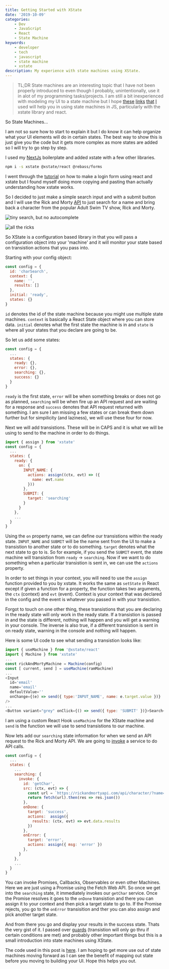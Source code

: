 ```yaml
---
title: Getting Started with XState
date: '2019-10-09'
categories:
    - Dev
    - JavaScript
    - React
    - State Machine
keywords:
    - developer
    - tech
    - javascript
    - state machine
    - xstate
description: My experience with state machines using XState.
---
```


> TL;DR State machines are an interesting topic that I have not been properly introduced to even though I probably, unintentionally, use it in alot of my programming tasks/projects. I am still a bit inexperienced with modeling my UI to a state machine but I hope [these](https://css-tricks.com/using-react-and-xstate-to-build-a-sign-in-form/) [links](https://css-tricks.com/robust-react-user-interfaces-with-finite-state-machines/) [that](https://xstate.js.org/docs/) [I](https://xstate.js.org/viz/) used will help you in using state machines in JS, particularly with the xstate library and react.

So State Machines...

I am not so sure how to start to explain it but I do know it can help organize what your UI elements will do in certain states. The best way to show this is just give you the code but it gets more complex as more states are added so I will try to go step by step.

I used my [NextJs](https://github.com/ulukfuni/nextjs-boilerplate) boilerplate and added xstate with a few other libraries.

```bash
npm i -s xstate @xstate/react @rebass/forms
```

I went through the [tutorial](https://css-tricks.com/using-react-and-xstate-to-build-a-sign-in-form/) on how to make a login form using react and xstate but I found myself doing more copying and pasting than actually understanding how xstate works.

So I decided to just make a simple search input and with a submit button and I will use the Rick and Morty [API](https://rickandmortyapi.com/) to just search for a name and bring back a character from the popular Adult Swim TV show, Rick and Morty.

![tiny search, but no autocomplete](search.png)

![all the ricks](rick.png)

So XState is a configuration based library in that you will pass a configuration object into your 'machine' and it will monitor your state based on transistion actions that you pass into.

Starting with your config object:

```js
const config = {
  id: 'charSearch',
  context: {
    name: '',
    results: []
  },
  initial: 'ready',
  states: {}
}
```

`id` denotes the id of the state machine because you might use multiple state machines. `context` is basically a React State object where you can store data. `initial` denotes what the first state the machine is in and `state` is where all your states that you declare are going to be.

So let us add some states:

```js
const config = {
  ...
  states: {
    ready: {},
    error: {},
    searching: {},
    success: {}
  }
}
```
`ready` is the first state, `error` will be when something breaks or does not go as planned, `searching` will be when fire up an API request and are waiting for a response and `success` denotes that API request returned with something. I am sure I am missing a few states or can break them down further but for simpilicity (and laziness), we will use these four for now.

Next we will add transistions. These will be in CAPS and it is what we will be using to send to the machine in order to do things.

```js
import { assign } from 'xstate'
const config = {
  ...
  states: {
    ready: {
      on: {
        INPUT_NAME: {
          actions: assign((ctx, evt) => ({
            name: evt.name
          }))
        },
        SUBMIT: {
          target: 'searching'
        }
      }
    },
    ...
  }
}
```

Using the `on` property name, we can define our transistions within the ready state. `INPUT_NAME` and `SUBMIT` will be the name sent from the UI to make a transistion to another state or to do something. `target` denotes what the next state to go to is. So for example, if you send the `SUBMIT` event, the state machine will transistion from `ready` -> `searching`. Now if we want to do something when a particular transistion is sent in, we can use the `actions` property.

In order to set things in your context, you will need to use the `assign` function provided to you by xstate. It works the same as `setState` in React except if given a function for a property, the function takes two arguments, the `ctx` (context) and `evt` (event). Context is your context that was declared in the config and the event is whatever you passed in with your transistion.

Forgot to touch on one other thing, these transistions that you are declaring in the ready state will only work in the ready state. If a transistion is passed in and the state is different, nothing will happen and you will get a warning in your console. The inverse is also true, if a different transistion is sent in on ready state, warning in the console and nothing will happen.

Here is some UI code to see what sending a transistion looks like:

```js
import { useMachine } from '@xstate/react'
import { Machine } from 'xstate'
...
const rickAndMortyMachine = Machine(config)
const [ current, send ] = useMachine(ramMachine)
...
<Input
  id='email'
  name='email'
  defaultValue=''
  onChange={(e) => send({ type:'INPUT_NAME', name: e.target.value })}
/>
...
<Button variant="grey" onClick={() => send({ type: 'SUBMIT' })}>Search</Button>
```

I am using a custom React Hook `useMachine` for the XState machine and `send` is the function we will use to send transistions to our machine.

Now lets add our `searching` state information for when we send an API request to the Rick and Morty API. We are going to [invoke](https://xstate.js.org/docs/guides/communication.html) a service to do API calls.

```js
const config = {
  ...
  states: {
    ...
    searching: {
      invoke: {
        id: 'getChar',
        src: (ctx, evt) => {
          const url = `https://rickandmortyapi.com/api/character/?name=${ctx.name}`
          return fetch(url).then(res => res.json())
        },
        onDone: {
          target: 'success',
          actions:  assign({
            results: (ctx, evt) => evt.data.results
          })
        },
        onError: {
          target: 'error',
          actions: assign({ msg: 'error' })
        },
      }
    },
    ...
  }
}
```
You can invoke Promises, Callbacks, Observables or even other Machines. Here we are just using a Promise using the Fetch Web API. So once we get into the `searching` state, it immediately invokes our `getChar` service. Once the Promise resolves it goes to the `onDone` transistion and there you can assign it to your context and then pick a target state to go to. If the Promise rejects, you go to the `onError` transisition and ther you can also assign and pick another target state.

And from there you go and display your results in the success state. Thats the very gist of it. I passed over [guards](https://xstate.js.org/docs/guides/guards.html#guard-functions) (transistion will only go thru if certain conditions are met) and probably other important things but this is a small introduction into state machines using XState.

The code used in this post is [here](https://github.com/ulukfuni/state-machine-example/blob/master/pages/rickandmorty.js). I am hoping to get more use out of state machines moving forward as I can see the benefit of mapping out state before you moving to building your UI. Hope this helps you out.

